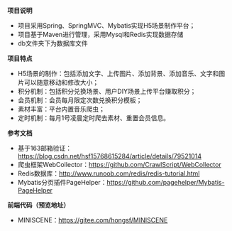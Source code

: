 <p><strong>项目说明</strong></p>
<ul>
    <li>项目采用Spring、SpringMVC、Mybatis实现H5场景制作平台；</li>
    <li>项目基于Maven进行管理，采用Mysql和Redis实现数据存储</li>
    <li>db文件夹下为数据库文件</li>
</ul>
<p><strong>项目特点</strong></p>
<ul>
    <li>H5场景的制作：包括添加文字、上传图片、添加背景、添加音乐、文字和图片可以随意移动和修改大小；</li>
    <li>积分机制：包括积分兑换场景、用户DIY场景上传平台赚取积分；</li>
    <li>会员机制：会员每月限定次数兑换积分模板；</li>
    <li>素材丰富：平台内置音乐爬虫；</li>
    <li>定时机制：每月1号凌晨定时爬去素材、重置会员信息。</li> 
</ul>
<p><strong>参考文档</strong></p>
<ul>
    <li>基于163邮箱验证：<a href="https://blog.csdn.net/hsf15768615284/article/details/79521014">https://blog.csdn.net/hsf15768615284/article/details/79521014</a></li>
    <li>爬虫框架WebCollector：<a href="https://github.com/CrawlScript/WebCollector">https://github.com/CrawlScript/WebCollector</a></li>
    <li>Redis数据库：<a href="http://www.runoob.com/redis/redis-tutorial.html">http://www.runoob.com/redis/redis-tutorial.html</a></li>
    <li>Mybatis分页插件PageHelper：<a href="https://github.com/pagehelper/Mybatis-PageHelper">https://github.com/pagehelper/Mybatis-PageHelper</a></li>
</ul>
<p><strong>前端代码（预览地址）</strong></p>
<ul>
    <li>MINISCENE：<a href="https://gitee.com/hongsf/MINISCENE">https://gitee.com/hongsf/MINISCENE</a></li>
</ul>